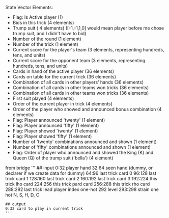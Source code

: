 

State Vector Elements:
- Flag: Is Active player (1)
- Bids in this trick (4 elements)
- Trump suit ( 4 elements) ([-1,-1,1,0] would mean player before me chose trump suit, and I didn't have to bid)
- Number of the round (1 element)
- Number of the trick (1 element)
- Current score for the player's team (3 elements, representing hundreds, tens, and units)
- Current score for the opponent team (3 elements, representing hundreds, tens, and units)
- Cards in hand of the active player (36 elements)
- Cards on table for the current trick (36 elements)
- Combination of all cards in other players’ hands (36 elements)
- Combination of all cards in other teams won tricks (36 elements)
- Combination of all cards in other teams won tricks (36 elements)
- First suit played (4 elements)
- Order of the current player in trick (4 elements)
- Order of the player who showed and announced bonus combination (4 elements)
- Flag: Player announced 'twenty' (1 element)
- Flag: Player announced 'fifty' (1 element)
- Flag: Player showed 'twenty' (1 element)
- Flag: Player showed 'fifty' (1 element)
- Number of 'twenty' combinations announced and shown (1 element)
- Number of 'fifty' combinations announced and shown (1 element)
- Flag: Order of player who announced and showed the King (K) and Queen (Q) of the trump suit ('bella') (4 element)

from bridge
    '''
    ## input
      0:32  player hand
     32:64  seen hand (dummy, or declarer if we create data for dummy)
     64:96  last trick card 0
     96:128 last trick card 1
    128:160 last trick card 2
    160:192 last trick card 3
    192:224 this trick lho card
    224:256 this trick pard card
    256:288 this trick rho card
    288:292 last trick lead player index one-hot
        292 level
    293:298 strain one hot N, S, H, D, C

    ## output
    0:32 card to play in current trick
    '''